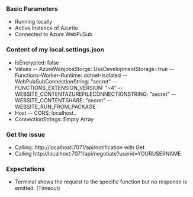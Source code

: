 ### Basic Parameters

- Running locally
- Active Instance of Azurite 
- Connected to Azure WebPuSub

### Content of my local.settings.json

- IsEncrypted: false
- Values
-- AzureWebjobsStorge: UseDevelopmentStorage=true
-- Functions-Worker-Runtime: dotnet-isolated
-- WebPubSubConnectionString: "secret"
--  FUNCTIONS_EXTENSION_VERSION: "~4"
-- WEBSITE_CONTENTAZUREFILECONNECTIONSTRING: "secret"
-- WEBSITE_CONTENTSHARE: "secret"
-- WEBSITE_RUN_FROM_PACKAGE
- Host
-- CORS: localhost.. 
- ConnectionStrings: Empty Array

### Get the issue
- Calling: http://localhost:7071/api/notification with Get
- Calling http://localhost:7071/api/negotiate?userid=YOURUSERNAME

### Expectations
- Terminal shows the request to the specific function but no response is emitted. (Timeout)